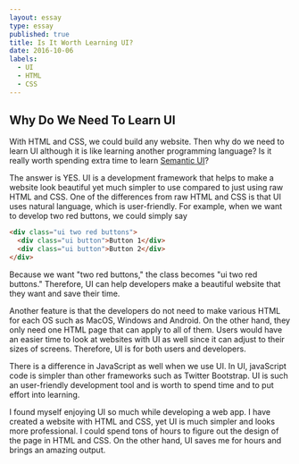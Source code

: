 ```yaml
---
layout: essay
type: essay
published: true
title: Is It Worth Learning UI? 
date: 2016-10-06
labels:
  - UI
  - HTML
  - CSS
---
```


## Why Do We Need To Learn UI

With HTML and CSS, we could build any website. Then why do we need to learn UI although it is like learning another programming language?  Is it really worth spending extra time to learn [Semantic UI](http://semantic-ui.com)?

The answer is YES.  UI is a development framework that helps to make a website look beautiful yet much simpler to use compared to just using raw HTML and CSS.  One of the differences from raw HTML and CSS is that UI uses natural language, which is user-friendly. For example, when we want to develop two red buttons, we could simply say

```html
<div class="ui two red buttons">
  <div class="ui button">Button 1</div>
  <div class="ui button">Button 2</div>
</div>
```

Because we want "two red buttons," the class becomes "ui two red buttons."  Therefore, UI can help developers make a beautiful website that they want and save their time.

Another feature is that the developers do not need to make various HTML for each OS such as MacOS, Windows and Android. On the other hand, they only need one HTML page that can apply to all of them.  Users would have an easier time to look at websites with UI as well since it can adjust to their sizes of screens.  Therefore, UI is for both users and developers.

There is a difference in JavaScript as well when we use UI.  In UI, javaScript code is simpler than other frameworks such as Twitter Bootstrap.  UI is such an user-friendly development tool and is worth to spend time and to put effort into learning.

I found myself enjoying UI so much while developing a web app.  I have created a website with HTML and CSS, yet UI is much simpler and looks more professional.  I could spend tons of hours to figure out the design of the page in HTML and CSS.  On the other hand, UI saves me for hours and brings an amazing output.